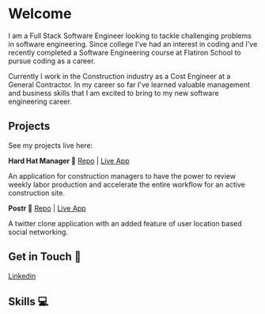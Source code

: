 # Welcome

I am a Full Stack Software Engineer looking to tackle challenging problems in software engineering. Since college I've had an interest in coding and I've recently completed a Software Engineering course at Flatiron School to pursue coding as a career. 

Currently I work in the Construction industry as a Cost Engineer at a General Contractor. In my career so far I've learned valuable management and business skills that I am excited to bring to my new software engineering career.

## Projects

See my projects live here:

**Hard Hat Manager :construction_worker:** [Repo](https://github.com/bperez3237/phase-5-project) | [Live App](https://hard-hat-manager.onrender.com)

An application for construction managers to have the power to review weekly labor production and accelerate the entire workflow for an active construction site. 


**Postr :hatched_chick:** [Repo](https://github.com/bperez3237/phase-4-project-postr) | [Live App](https://postr.onrender.com)

A twitter clone application with an added feature of user location based social networking.


## Get in Touch :link:

[Linkedin](https://www.linkedin.com/in/brian-perez-se/)


## Skills :computer:


